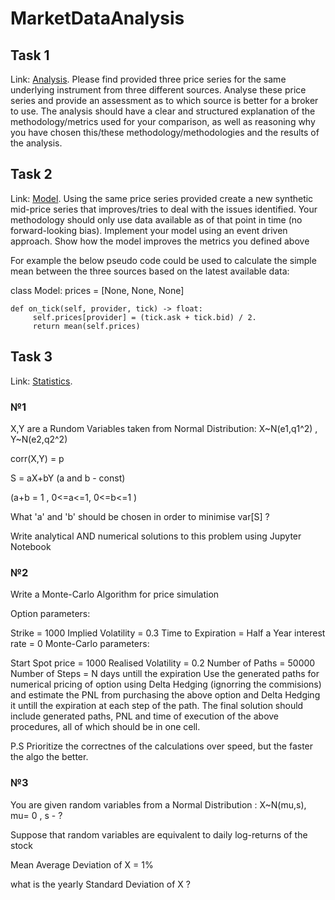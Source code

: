 # MarketDataAnalysis


## Task 1
Link: [Analysis](Analysis.ipynb).
Please find provided three price series for the same underlying instrument from three different sources. Analyse these price series and provide an assessment as to which source is better for a broker to use. The analysis should have a clear and structured explanation of the methodology/metrics used for your comparison, as well as reasoning why you have chosen this/these methodology/methodologies and the results of the analysis. 


## Task 2
Link: [Model](Final_model.ipynb).
Using the same price series provided create a new synthetic mid-price series that improves/tries to deal with the issues identified. Your methodology should only use data available as of that point in time (no forward-looking bias). Implement your model using an event driven approach. Show how the model improves the metrics you defined above

For example the below pseudo code could be used to calculate the simple mean between the three sources based on the latest available data: 

class Model: 
    prices = [None, None, None]

    def on_tick(self, provider, tick) -> float: 
         self.prices[provider] = (tick.ask + tick.bid) / 2.
         return mean(self.prices)

## Task 3
Link: [Statistics](Statistics.ipynb).

### №1
X,Y are a Rundom Variables taken from Normal Distribution: X~N(e1,q1^2) , Y~N(e2,q2^2)

corr(X,Y) = p

S = aX+bY (a and b - const)

(a+b = 1 , 0<=a<=1, 0<=b<=1 )

What 'a' and 'b' should be chosen in order to minimise var[S] ?

Write analytical AND numerical solutions to this problem using Jupyter Notebook

### №2
Write a Monte-Carlo Algorithm for price simulation

Option parameters:

Strike = 1000
Implied Volatility = 0.3
Time to Expiration = Half a Year
interest rate = 0
Monte-Carlo parameters:

Start Spot price = 1000
Realised Volatility = 0.2
Number of Paths = 50000
Number of Steps = N days untill the expiration
Use the generated paths for numerical pricing of option using Delta Hedging (ignorring the commisions) and estimate the PNL from purchasing the above option and Delta Hedging it untill the expiration at each step of the path. The final solution should include generated paths, PNL and time of execution of the above procedures, all of which should be in one cell.

P.S Prioritize the correctnes of the calculations over speed, but the faster the algo the better.

### №3
You are given random variables from a Normal Distribution : X~N(mu,s), mu= 0 , s - ?

Suppose that random variables are equivalent to daily log-returns of the stock

Mean Average Deviation of X = 1%

what is the yearly Standard Deviation of X ?